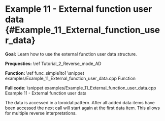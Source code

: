 Example 11 - External function user data {#Example_11_External_function_user_data}
=======

**Goal:** Learn how to use the external function user data structure.

**Prequesties:** \ref Tutorial_2_Reverse_mode_AD

**Function:** \ref func_simple1to1
\snippet examples/Example_11_External_function_user_data.cpp Function

**Full code:**
\snippet examples/Example_11_External_function_user_data.cpp Example 11 - External function user data

The data is accessed in a toroidal pattern. After all added data items have been accessed the next call will start
again at the first data item. This allows for multiple reverse interpretations.
